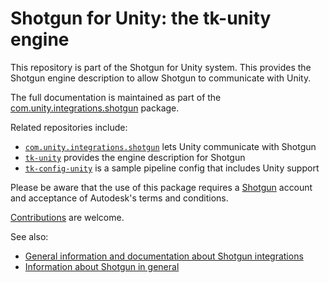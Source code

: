 # Shotgun for Unity: the tk-unity engine

This repository is part of the Shotgun for Unity system. This provides the
Shotgun engine description to allow Shotgun to communicate with Unity.

The full documentation is maintained as part of the [com.unity.integrations.shotgun](https://docs.unity3d.com/Packages/com.unity.integrations.shotgun@latest) package.

Related repositories include:
* [`com.unity.integrations.shotgun`](https://github.com/Unity-Technologies/com.unity.integrations.shotgun) lets Unity communicate with Shotgun
* [`tk-unity`](https://github.com/Unity-Technologies/tk-unity) provides the engine description for Shotgun
* [`tk-config-unity`](https://github.com/Unity-Technologies/tk-config-unity) is a sample pipeline config that includes Unity support

Please be aware that the use of this package requires a [Shotgun](https://www.shotgunsoftware.com/) account and 
acceptance of Autodesk's terms and conditions.

[Contributions](CONTRIBUTING.md) are welcome.

See also:
- [General information and documentation about Shotgun integrations](https://support.shotgunsoftware.com/entries/95441257)
- [Information about Shotgun in general](http://www.shotgunsoftware.com/toolkit)
